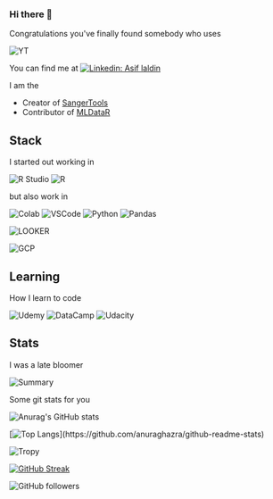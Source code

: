 ### Hi there 👋
Congratulations you've finally found somebody who uses



![YT](https://img.shields.io/badge/YouTube_Music-FF0000?style=for-the-badge&logo=youtube-music&logoColor=white)
<!--
**ald0405/ald0405** is a ✨ _special_ ✨ repository because its `README.md` (this file) appears on your GitHub profile.



Here are some ideas to get you started:

- 🔭 I’m currently working on ...
- 🌱 I’m currently learning ...
- 👯 I’m looking to collaborate on ...
- 🤔 I’m looking for help with ...
- 💬 Ask me about ...
- 📫 How to reach me: ...
- 😄 Pronouns: ...
- ⚡ Fun fact: ...
-->


You can find me at [![Linkedin: Asif laldin](https://img.shields.io/badge/-Asif_Laldin-blue?style=flat-square&logo=Linkedin&logoColor=white&link=https://www.linkedin.com/in/asiflaldin/)](https://www.linkedin.com/in/asiflaldin/)

I am the 
* Creator of [SangerTools](https://github.com/ald0405/SangerTools)
* Contributor of [MLDataR](https://github.com/ald0405/MLDataR)

## Stack

I started out working in 

![R Studio](https://img.shields.io/badge/RStudio-75AADB?style=for-the-badge&logo=RStudio&logoColor=white)
![R](https://img.shields.io/badge/R-276DC3?style=for-the-badge&logo=r&logoColor=white)


but also work in 

![Colab](https://img.shields.io/badge/Colab-F9AB00?style=for-the-badge&logo=googlecolab&color=525252)
![VSCode](https://img.shields.io/badge/VSCode-0078d7?style=for-the-badge&logo=visual%20studio%20code&logoColor=white)
![Python](https://img.shields.io/badge/Python-4B8BBE?style=for-the-badge&logo=python&logoColor=white)
![Pandas](https://img.shields.io/badge/Pandas-1e0d36?style=for-the-badge&logo=pandas&logoColor=white)



![LOOKER](https://img.shields.io/badge/Looker-4285F4?logo=looker&logoColor=fff&style=plastic)



![GCP](https://img.shields.io/badge/Google%20Cloud-4285F4?logo=googlecloud&logoColor=fff&style=for-the-badge)


## Learning 

How I learn to code 

![Udemy](https://img.shields.io/badge/Udemy-A020F0?style=for-the-badge&logo=Udemy&logoColor=white)
![DataCamp](https://img.shields.io/badge/Datacamp-05192D?style=for-the-badge&logo=datacamp&logoColor=65FF8F)
![Udacity](https://img.shields.io/badge/Udacity-02B3E4?style=for-the-badge&logo=udacity&logoColor=#5FCFEE)

## Stats

I was a late bloomer



![Summary](https://github-profile-summary-cards.vercel.app/api/cards/profile-details?username=ald0405&theme=vue)

Some git stats for you

<!--Themes: dark, radical, merko, gruvbox, tokyonight, onedark, cobalt, synthwave, highcontrast, dracula -->
  
![Anurag's GitHub stats](https://github-readme-stats.vercel.app/api?username=ald0405&show_icons=true&theme=dracula&title_color='#6272a4')

<!--[![Top Langs](https://github-readme-stats.vercel.app/api/top-langs/?username=anuraghazra&langs_count=8)](https://github.com/anuraghazra/github-readme-stats)-->
<!--[![Top Langs](https://github-readme-stats.vercel.app/api/top-langs/?username=anuraghazra&hide=javascript,html)](https://github.com/anuraghazra/github-readme-stats) -->
[![Top Langs](https://github-readme-stats.vercel.app/api/top-langs/?username=ald0405&hide=javascript,html,css,tex&theme=dracula&title_color='#6272a4')](https://github.com/anuraghazra/github-readme-stats)

![Tropy](https://github-profile-trophy.vercel.app/?username=ald0405)


[![GitHub Streak](https://streak-stats.demolab.com?user=ald0405&theme=dracula)](https://git.io/streak-stats)





![GitHub followers](https://img.shields.io/github/followers/ald0405?label=Follow&style=social)

